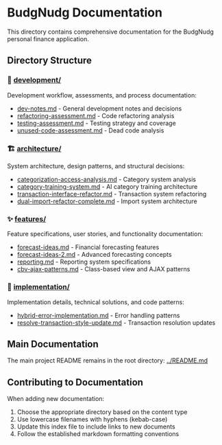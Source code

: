 # BudgNudg Documentation

This directory contains comprehensive documentation for the BudgNudg personal finance application.

## Directory Structure

### 📁 [development/](development/)
Development workflow, assessments, and process documentation:
- [dev-notes.md](development/dev-notes.md) - General development notes and decisions
- [refactoring-assessment.md](development/refactoring-assessment.md) - Code refactoring analysis
- [testing-assessment.md](development/testing-assessment.md) - Testing strategy and coverage
- [unused-code-assessment.md](development/unused-code-assessment.md) - Dead code analysis

### 🏗️ [architecture/](architecture/)
System architecture, design patterns, and structural decisions:
- [categorization-access-analysis.md](architecture/categorization-access-analysis.md) - Category system analysis
- [category-training-system.md](architecture/category-training-system.md) - AI category training architecture
- [transaction-interface-refactor.md](architecture/transaction-interface-refactor.md) - Transaction system refactoring
- [dual-import-refactor-complete.md](architecture/dual-import-refactor-complete.md) - Import system architecture

### ✨ [features/](features/)
Feature specifications, user stories, and functionality documentation:
- [forecast-ideas.md](features/forecast-ideas.md) - Financial forecasting features
- [forecast-ideas-2.md](features/forecast-ideas-2.md) - Advanced forecasting concepts
- [reporting.md](features/reporting.md) - Reporting system specifications
- [cbv-ajax-patterns.md](features/cbv-ajax-patterns.md) - Class-based view and AJAX patterns

### 🔧 [implementation/](implementation/)
Implementation details, technical solutions, and code patterns:
- [hybrid-error-implementation.md](implementation/hybrid-error-implementation.md) - Error handling patterns
- [resolve-transaction-style-update.md](implementation/resolve-transaction-style-update.md) - Transaction resolution updates

## Main Documentation

The main project README remains in the root directory: [../README.md](../README.md)

## Contributing to Documentation

When adding new documentation:
1. Choose the appropriate directory based on the content type
2. Use lowercase filenames with hyphens (kebab-case)
3. Update this index file to include links to new documents
4. Follow the established markdown formatting conventions